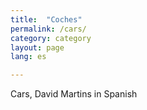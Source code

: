```yaml
---
title:  "Coches"
permalink: /cars/
category: category
layout: page
lang: es

---
```


Cars, David Martins in Spanish

